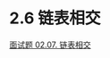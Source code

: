 # 2.6 链表相交

[面试题 02.07. 链表相交](https://leetcode.cn/problems/intersection-of-two-linked-lists-lcci/)

```cpp

```
